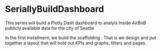 # SeriallyBuildDashboard

This series will build a Plotly Dash dashboard to analyis Inside AirBnB publicly available data for the city of Seattle

In the first installment, we build the scaffolding . That is we design and put together a layout that will hold out KPIs and graphs, filters and pages.
